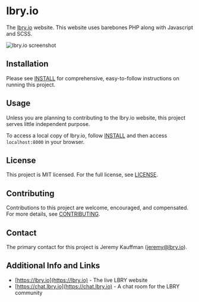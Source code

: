 # lbry.io

The [lbry.io](https://lbry.io) website. This website uses barebones PHP along with Javascript and SCSS.

![lbry.io screenshot](https://spee.ch/@lbry/lbryio.png)

## Installation

Please see [INSTALL](INSTALL.md) for comprehensive, easy-to-follow instructions on running this project.

## Usage

Unless you are planning to contributing to the lbry.io website, this project serves little independent purpose.

To access a local copy of lbry.io, follow [INSTALL](INSTALL.md) and then access `localhost:8000` in your browser.

## License

This project is MIT licensed. For the full license, see [LICENSE](LICENSE).

## Contributing

Contributions to this project are welcome, encouraged, and compensated. For more details, see [CONTRIBUTING](https://lbry.io/faq/contributing).

## Contact

The primary contact for this project is Jeremy Kauffman (jeremy@lbry.io).

## Additional Info and Links

- [https://lbry.io](https://lbry.io) - The live LBRY website
- [https://chat.lbry.io](https://chat.lbry.io) - A chat room for the LBRY community
